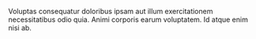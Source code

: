 Voluptas consequatur doloribus ipsam aut illum exercitationem necessitatibus odio quia.
Animi corporis earum voluptatem.
Id atque enim nisi ab.